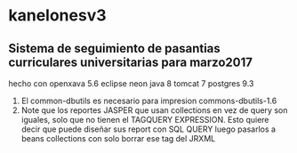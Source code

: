 # kanelonesv3

Sistema de seguimiento de pasantias curriculares universitarias
para marzo2017
----------------------------------------------------------------
hecho con openxava 5.6
eclipse neon
java 8
tomcat 7 
postgres 9.3

1. El common-dbutils es necesario para impresion
commons-dbutils-1.6
2. Note que los reportes JASPER que usan collections en vez de query
son iguales, solo que no tienen el TAGQUERY EXPRESSION. 
Esto quiere decir que puede diseñar sus report con SQL QUERY
luego pasarlos a beans collections con solo borrar ese tag del JRXML
